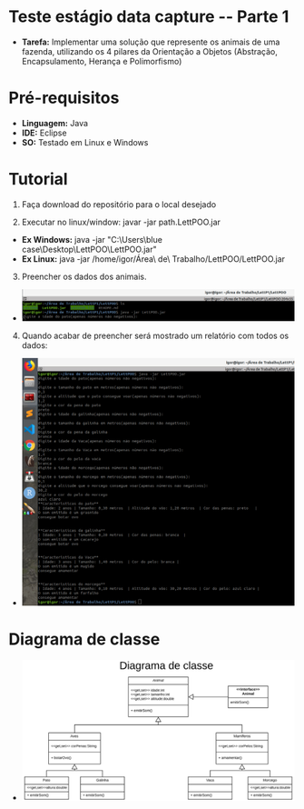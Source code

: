 
# Teste estágio data capture -- Parte 1

- **Tarefa:** Implementar uma solução que represente os animais de uma fazenda, utilizando os 4 pilares da Orientação a Objetos (Abstração, Encapsulamento, Herança e Polimorfismo)

# Pré-requisitos

- **Linguagem:** Java
- **IDE:** Eclipse
- **SO:** Testado em Linux e Windows

# Tutorial

1. Faça download do repositório para o local desejado

2. Executar no linux/window:
javar -jar path\.LettPOO.jar

- **Ex Windows:** java -jar "C:\Users\blue case\Desktop\LettPOO\LettPOO.jar"
- **Ex Linux:** java -jar /home/igor/Área\ de\ Trabalho/LettPOO/LettPOO.jar
 
 
 3. Preencher os dados dos animais.
 - ![](https://github.com/igorbnl/LettPOO/blob/master/exe1.png)
 
 4. Quando acabar de preencher será mostrado um relatório com todos os dados:
  - ![](https://github.com/igorbnl/LettPOO/blob/master/linux.png)
  
  
  # Diagrama de classe
  
  - ![](https://github.com/igorbnl/LettPOO/blob/master/diagramaClasse.png)


